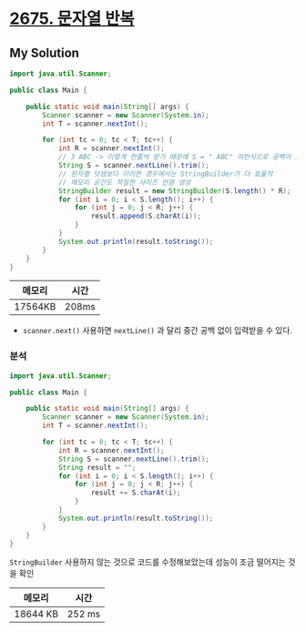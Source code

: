 # [2675. 문자열 반복](https://www.acmicpc.net/problem/2675)

## My Solution

```java
import java.util.Scanner;

public class Main {

    public static void main(String[] args) {
        Scanner scanner = new Scanner(System.in);
        int T = scanner.nextInt();

        for (int tc = 0; tc < T; tc++) {
            int R = scanner.nextInt();
            // 3 ABC -> 이렇게 한줄씩 받기 때문에 S = " ABC" 이런식으로 공백이 있다.
            String S = scanner.nextLine().trim();
            // 문자열 덧셈보다 이러한 경우에서는 StringBuilder가 더 효율적
            // 메모리 공간도 적절한 사이즈 만큼 생성
            StringBuilder result = new StringBuilder(S.length() * R);
            for (int i = 0; i < S.length(); i++) {
                for (int j = 0; j < R; j++) {
                    result.append(S.charAt(i));
                }
            }
            System.out.println(result.toString());
        }
    }
}

```

|메모리|시간|
|---|---|
|17564KB|208ms|

- `scanner.next()` 사용하면 `nextLine()` 과 달리 중간 공백 없이 입력받을 수 있다.

### 분석

```java
import java.util.Scanner;

public class Main {

    public static void main(String[] args) {
        Scanner scanner = new Scanner(System.in);
        int T = scanner.nextInt();

        for (int tc = 0; tc < T; tc++) {
            int R = scanner.nextInt();
            String S = scanner.nextLine().trim();
            String result = "";
            for (int i = 0; i < S.length(); i++) {
                for (int j = 0; j < R; j++) {
                    result += S.charAt(i);
                }
            }
            System.out.println(result.toString());
        }
    }
}
```

`StringBuilder` 사용하지 않는 것으로 코드를 수정해보았는데 성능이 조금 떨어지는 것을 확인

|메모리|시간|
|---|---|
|18644 KB|252 ms|